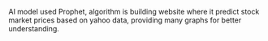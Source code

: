 AI model used Prophet, algorithm is building website where it predict stock market prices based on yahoo data, providing many graphs for better understanding.
